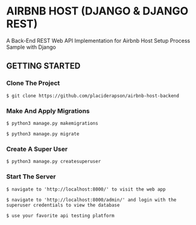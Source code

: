 # AIRBNB HOST (DJANGO & DJANGO REST)

A Back-End REST Web API Implementation for Airbnb Host Setup Process Sample with Django

## GETTING STARTED

### Clone The Project

```
$ git clone https://github.com/placiderapson/airbnb-host-backend
```

### Make And Apply Migrations

```
$ python3 manage.py makemigrations
```

```
$ python3 manage.py migrate
```

### Create A Super User

```
$ python3 manage.py createsuperuser
```

### Start The Server

```
$ navigate to 'http://localhost:8000/' to visit the web app
```

```
$ navigate to 'http://localhost:8000/admin/' and login with the superuser credentials to view the database
```

```
$ use your favorite api testing platform
```
